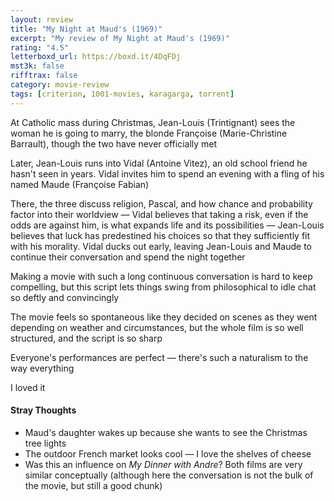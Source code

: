 ```yaml
---
layout: review
title: "My Night at Maud's (1969)"
excerpt: "My review of My Night at Maud's (1969)"
rating: "4.5"
letterboxd_url: https://boxd.it/4DqFDj
mst3k: false
rifftrax: false
category: movie-review
tags: [criterion, 1001-movies, karagarga, torrent]
---
```


At Catholic mass during Christmas, Jean-Louis (Trintignant) sees the woman he is going to marry, the blonde Françoise (Marie-Christine Barrault), though the two have never officially met

Later, Jean-Louis runs into Vidal (Antoine Vitez), an old school friend he hasn't seen in years. Vidal invites him to spend an evening with a fling of his named Maude (Françoise Fabian)

There, the three discuss religion, Pascal, and how chance and probability factor into their worldview — Vidal believes that taking a risk, even if the odds are against him, is what expands life and its possibilities — Jean-Louis believes that luck has predestined his choices so that they sufficiently fit with his morality. Vidal ducks out early, leaving Jean-Louis and Maude to continue their conversation and spend the night together

Making a movie with such a long continuous conversation is hard to keep compelling, but this script lets things swing from philosophical to idle chat so deftly and convincingly

The movie feels so spontaneous like they decided on scenes as they went depending on weather and circumstances, but the whole film is so well structured, and the script is so sharp

Everyone's performances are perfect — there's such a naturalism to the way everything

I loved it

#### Stray Thoughts

- Maud's daughter wakes up because she wants to see the Christmas tree lights
- The outdoor French market looks cool — I love the shelves of cheese
- Was this an influence on <i>My Dinner with Andre</i>? Both films are very similar conceptually (although here the conversation is not the bulk of the movie, but still a good chunk)
